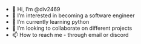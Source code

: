 - 👋 Hi, I’m @div2469
- 👀 I’m interested in becoming a software engineer
- 🌱 I’m currently learning python
- 💞️ I’m looking to collaborate on different projects
- 📫 How to reach me - through email or discord

<!---
div2469/div2469 is a ✨ special ✨ repository because its `README.md` (this file) appears on your GitHub profile.
You can click the Preview link to take a look at your changes.
--->

